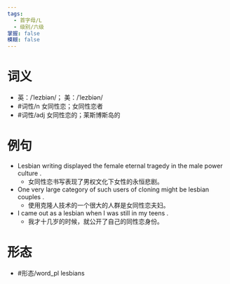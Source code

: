 ```yaml
---
tags:
  - 首字母/L
  - 级别/六级
掌握: false
模糊: false
---
```

# 词义
- 英：/ˈlezbiən/； 美：/ˈlezbiən/
- #词性/n  女同性恋；女同性恋者
- #词性/adj  女同性恋的；莱斯博斯岛的
# 例句
- Lesbian writing displayed the female eternal tragedy in the male power culture .
	- 女同性恋书写表现了男权文化下女性的永恒悲剧。
- One very large category of such users of cloning might be lesbian couples .
	- 使用克隆人技术的一个很大的人群是女同性恋夫妇。
- I came out as a lesbian when I was still in my teens .
	- 我才十几岁的时候，就公开了自己的同性恋身份。
# 形态
- #形态/word_pl lesbians
